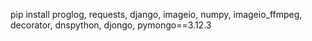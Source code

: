 pip install proglog, requests, django, imageio, numpy, imageio_ffmpeg, decorator, dnspython, djongo, pymongo==3.12.3
